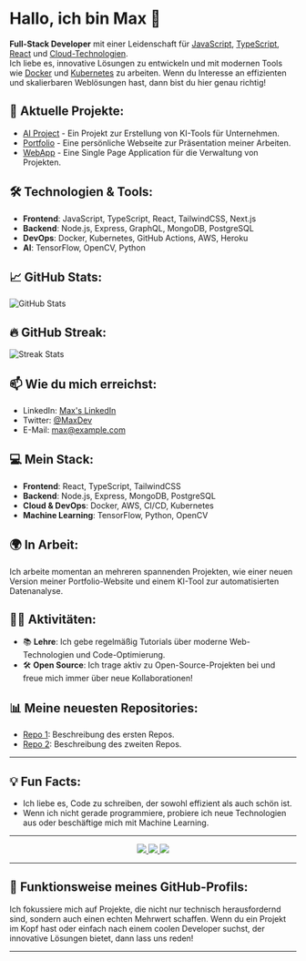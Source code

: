 # Hallo, ich bin Max 👋
**Full-Stack Developer** mit einer Leidenschaft für [JavaScript](https://www.javascript.com/), [TypeScript](https://www.typescriptlang.org/), [React](https://reactjs.org/) und [Cloud-Technologien](https://aws.amazon.com/).  
Ich liebe es, innovative Lösungen zu entwickeln und mit modernen Tools wie [Docker](https://www.docker.com/) und [Kubernetes](https://kubernetes.io/) zu arbeiten. Wenn du Interesse an effizienten und skalierbaren Weblösungen hast, dann bist du hier genau richtig!

## 🚀 Aktuelle Projekte:
- [AI Project](https://github.com/yourusername/ai-project) - Ein Projekt zur Erstellung von KI-Tools für Unternehmen.
- [Portfolio](https://github.com/yourusername/portfolio) - Eine persönliche Webseite zur Präsentation meiner Arbeiten.
- [WebApp](https://github.com/yourusername/webapp) - Eine Single Page Application für die Verwaltung von Projekten.

## 🛠️ Technologien & Tools:
- **Frontend**: JavaScript, TypeScript, React, TailwindCSS, Next.js
- **Backend**: Node.js, Express, GraphQL, MongoDB, PostgreSQL
- **DevOps**: Docker, Kubernetes, GitHub Actions, AWS, Heroku
- **AI**: TensorFlow, OpenCV, Python

## 📈 GitHub Stats:
![GitHub Stats](https://github-readme-stats.vercel.app/api?username=yourusername&show_icons=true&theme=radical)

## 🔥 GitHub Streak:
![Streak Stats](https://github-readme-streak-stats.herokuapp.com/?user=yourusername&theme=monokai)

## 📫 Wie du mich erreichst:
- LinkedIn: [Max's LinkedIn](https://linkedin.com/in/yourprofile)
- Twitter: [@MaxDev](https://twitter.com/yourhandle)
- E-Mail: [max@example.com](mailto:max@example.com)

## 💻 Mein Stack:
- **Frontend**: React, TypeScript, TailwindCSS
- **Backend**: Node.js, Express, MongoDB, PostgreSQL
- **Cloud & DevOps**: Docker, AWS, CI/CD, Kubernetes
- **Machine Learning**: TensorFlow, Python, OpenCV

## 🌍 In Arbeit:
Ich arbeite momentan an mehreren spannenden Projekten, wie einer neuen Version meiner Portfolio-Website und einem KI-Tool zur automatisierten Datenanalyse.

## 👨‍💻 Aktivitäten:
- 📚 **Lehre**: Ich gebe regelmäßig Tutorials über moderne Web-Technologien und Code-Optimierung.
- 🛠️ **Open Source**: Ich trage aktiv zu Open-Source-Projekten bei und freue mich immer über neue Kollaborationen!

## 📊 Meine neuesten Repositories:
- [Repo 1](https://github.com/yourusername/repo1): Beschreibung des ersten Repos.
- [Repo 2](https://github.com/yourusername/repo2): Beschreibung des zweiten Repos.

---

## 💡 Fun Facts:
- Ich liebe es, Code zu schreiben, der sowohl effizient als auch schön ist.
- Wenn ich nicht gerade programmiere, probiere ich neue Technologien aus oder beschäftige mich mit Machine Learning.

---

<p align="center">
  <a href="https://www.linkedin.com/in/yourprofile">
    <img src="https://img.shields.io/badge/LinkedIn-0077B5?style=for-the-badge&logo=linkedin&logoColor=white" />
  </a>
  <a href="https://twitter.com/yourhandle">
    <img src="https://img.shields.io/badge/Twitter-1DA1F2?style=for-the-badge&logo=twitter&logoColor=white" />
  </a>
  <a href="mailto:max@example.com">
    <img src="https://img.shields.io/badge/Email-max%40example.com-red?style=for-the-badge&logo=gmail&logoColor=white" />
  </a>
</p>

---

## 📍 Funktionsweise meines GitHub-Profils:
Ich fokussiere mich auf Projekte, die nicht nur technisch herausfordernd sind, sondern auch einen echten Mehrwert schaffen. Wenn du ein Projekt im Kopf hast oder einfach nach einem coolen Developer suchst, der innovative Lösungen bietet, dann lass uns reden!

---


